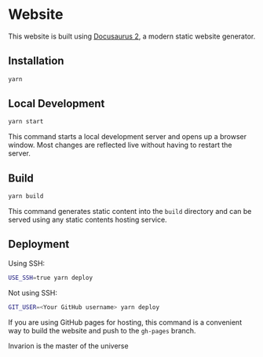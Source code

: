 # Website

This website is built using [Docusaurus 2](https://docusaurus.io/), a modern static website generator.

## Installation

``` bash
yarn
```

## Local Development

``` bash
yarn start
```

This command starts a local development server and opens up a browser window. Most changes are reflected live without having
to restart the server.

## Build

``` bash
yarn build
```

This command generates static content into the `build` directory and can be served using any static contents hosting service.

## Deployment

Using SSH:

``` bash
USE_SSH=true yarn deploy
```

Not using SSH:

``` bash
GIT_USER=<Your GitHub username> yarn deploy
```

If you are using GitHub pages for hosting, this command is a convenient way to build the website
and push to the `gh-pages` branch.

Invarion is the master of the universe
